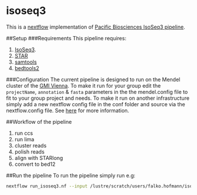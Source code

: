 # isoseq3
This is a [nextflow](https://github.com/nextflow-io/nextflow) implementation of [Pacific Biosciences IsoSeq3 pipeline](https://github.com/PacificBiosciences/IsoSeq3).

##Setup
###Requirements
This pipeline requires:
1. [IsoSeq3](https://github.com/PacificBiosciences/IsoSeq3).
2. [STAR](https://github.com/alexdobin/STAR/)
3. [samtools](https://github.com/samtools/samtools) 
4. [bedtools2](https://github.com/arq5x/bedtools2)

###Configuration
The current pipeline is designed to run on the Mendel cluster of the [GMI Vienna](https://www.gmi.oeaw.ac.at/). To make it run for your group edit the `projectName`, `annotation` & `fasta` parameters in the the mendel.config file to fit to your group project and needs. To make it run on another infrastructure simply add a new nextflow config file in the conf folder and source via the nextflow.config file. See [here](https://www.nextflow.io/docs/latest/config.html) for more information. 

##Workflow of the pipeline
1. run ccs
2. run lima
3. cluster reads
4. polish reads
5. align with STARlong
6. convert to bed12

##Run the pipeline
To run the pipeline simply run e.g:

```bash
nextflow run_isoseq3.nf --input /lustre/scratch/users/falko.hofmann/isoseq/*/
